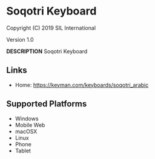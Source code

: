 Soqotri Keyboard
=====================

Copyright (C) 2019 SIL International

Version 1.0

__DESCRIPTION__
Soqotri Keyboard

Links
-----

 * Home:    https://keyman.com/keyboards/soqotri_arabic

Supported Platforms
-------------------
 * Windows
 * Mobile Web
 * macOSX
 * Linux
 * Phone
 * Tablet


 